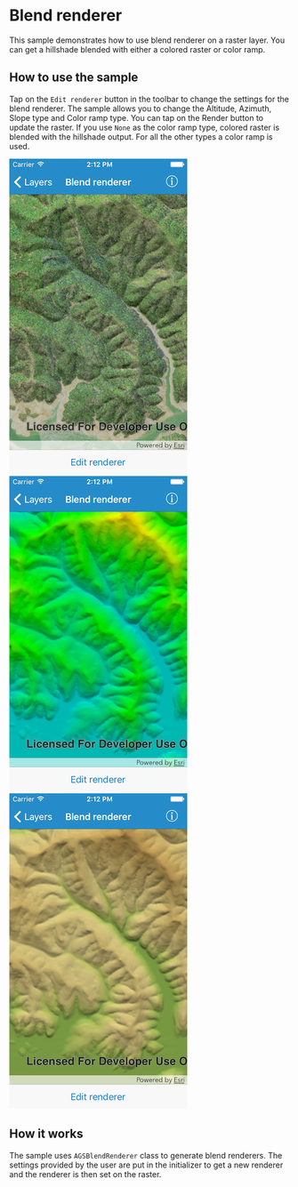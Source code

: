 # Blend renderer

This sample demonstrates how to use blend renderer on a raster layer. You can get a hillshade blended with either a colored raster or color ramp.

## How to use the sample

Tap on the `Edit renderer` button in the toolbar to change the settings for the blend renderer. The sample allows you to change the Altitude, Azimuth, Slope type and Color ramp type. You can tap on the Render button to update the raster. If you use `None` as the color ramp type, colored raster is blended with the hillshade output. For all the other types a color ramp is used.

![](image1.png)
![](image2.png)
![](image3.png)


## How it works

The sample uses `AGSBlendRenderer` class to generate blend renderers. The settings provided by the user are put in the initializer to get a new renderer and the renderer is then set on the raster.



